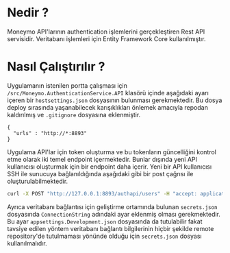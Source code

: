 # Nedir ?

Moneymo API'larının authentication işlemlerini gerçekleştiren Rest API servisidir. Veritabanı işlemleri için Entity Framework Core kullanılmıştır.

# Nasıl Çalıştırılır ?

Uygulamanın istenilen portta çalışması için `/src/Moneymo.AuthenticationService.API` klasörü içinde aşağıdaki ayarı içeren bir `hostsettings.json` dosyasının bulunması gerekmektedir. Bu dosya deploy sırasında yaşanabilecek karışıklıkları önlemek amacıyla repodan kaldırılmış ve `.gitignore` dosyasına eklenmiştir.

```
{
  "urls" : "http://*:8893"
}
```

Uygulama API'lar için token oluşturma ve bu tokenların güncelliğini kontrol etme olarak iki temel endpoint içermektedir. Bunlar dışında yeni API kullanıcısı oluşturmak için bir endpoint daha içerir. Yeni bir API kullanıcısı SSH ile sunucuya bağlanıldığında aşağıdaki gibi bir post çağrısı ile oluşturulabilmektedir.

```bash
curl -X POST "http://127.0.0.1:8893/authapi/users" -H "accept: application/json" -H "Content-Type: application/json-patch+json" -d '{"username": "new_user", "password": "GbxmCt123tqu", "fullname":"New User"}'
```

Ayrıca veritabanı bağlantısı için geliştirme ortamında bulunan `secrets.json` dosyasında `ConnectionString` adındaki ayar eklenmiş olması gerekmektedir. Bu ayar `appsettings.Development.json` dosyasında da tutulabilir fakat tavsiye edilen yöntem veritabanı bağlantı bilgilerinin hiçbir şekilde remote repository'de tutulmaması yönünde olduğu için `secrets.json` dosyası kullanılmalıdır.
